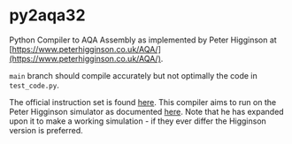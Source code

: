 # py2aqa32
Python Compiler to AQA Assembly as implemented by Peter Higginson at [https://www.peterhigginson.co.uk/AQA/](https://www.peterhigginson.co.uk/AQA/).

`main` branch should compile accurately but not optimally the code in `test_code.py`.

The official instruction set is found [here](https://filestore.aqa.org.uk/resources/computing/AQA-75162-75172-ALI.PDF).
This compiler aims to run on the Peter Higginson simulator as documented [here](https://www.peterhigginson.co.uk/AQA/info.html). Note that he has expanded upon it to make a working simulation - if they ever differ the Higginson version is preferred.
